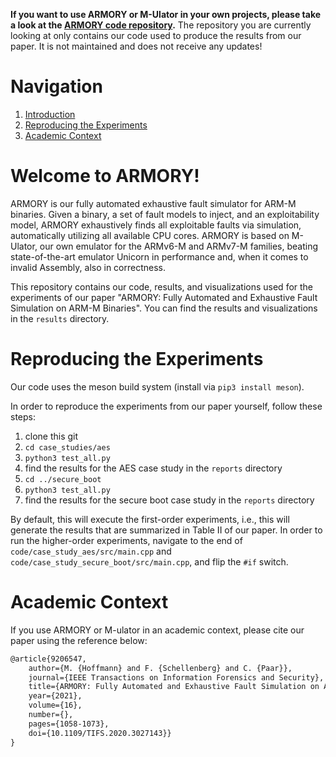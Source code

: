 **If you want to use ARMORY or M-Ulator in your own projects, please take a look at the [ARMORY code repository](https://github.com/emsec/arm-fault-simulator).**
The repository you are currently looking at only contains our code used to produce the results from our paper.
It is not maintained and does not receive any updates!

# Navigation
1. [Introduction](#introduction)
2. [Reproducing the Experiments](#reproduce)
3. [Academic Context](#academic-context)

# Welcome to ARMORY! <a name="introduction"></a>

ARMORY is our fully automated exhaustive fault simulator for ARM-M binaries.
Given a binary, a set of fault models to inject, and an exploitability model, ARMORY exhaustively finds all exploitable faults via simulation, automatically utilizing all available CPU cores.
ARMORY is based on M-Ulator, our own emulator for the ARMv6-M and ARMv7-M families, beating state-of-the-art emulator Unicorn in performance and, when it comes to invalid Assembly, also in correctness.

This repository contains our code, results, and visualizations used for the experiments of our paper "ARMORY: Fully Automated and Exhaustive Fault Simulation on ARM-M Binaries".
You can find the results and visualizations in the `results` directory.

# Reproducing the Experiments <a name="reproduce"></a>

Our code uses the meson build system (install via `pip3 install meson`).

In order to reproduce the experiments from our paper yourself, follow these steps:
1. clone this git
2. `cd case_studies/aes`
3. `python3 test_all.py`
4. find the results for the AES case study in the `reports` directory
5. `cd ../secure_boot`
6. `python3 test_all.py`
7. find the results for the secure boot case study in the `reports` directory

By default, this will execute the first-order experiments, i.e., this will generate the results that are summarized in Table II of our paper.
In order to run the higher-order experiments, navigate to the end of `code/case_study_aes/src/main.cpp` and `code/case_study_secure_boot/src/main.cpp`, and flip the `#if` switch.

# Academic Context <a name="academic-context"></a>

If you use ARMORY or M-ulator in an academic context, please cite our paper using the reference below:
```latex
@article{9206547,
    author={M. {Hoffmann} and F. {Schellenberg} and C. {Paar}},
    journal={IEEE Transactions on Information Forensics and Security},
    title={ARMORY: Fully Automated and Exhaustive Fault Simulation on ARM-M Binaries},
    year={2021},
    volume={16},
    number={},
    pages={1058-1073},
    doi={10.1109/TIFS.2020.3027143}}
}
```
